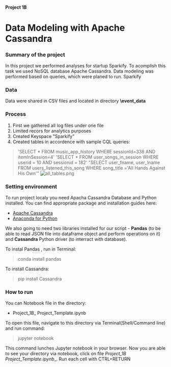 #### Project 1B

# Data Modeling with Apache Cassandra

### Summary of the project

In this project we performed analyses for startup Sparkify.
To acomplish this task we used NoSQL database Apache Cassandra. Data modeling was performed based on queries, which were planed to run. Sparkify 

### Data

Data were shared in CSV  files and located in directory __\event_data__

### Process

1. First we gathered all log files under one file
2. Limited recors for analytics purposes 
3. Created Keyspace "Sparkify"
4. Created tables in accordence with sample CQL queries: 
> 'SELECT * FROM music_app_history WHERE sessionId=338 AND itemInSession=4'
> 'SELECT * FROM user_songs_in_session WHERE userid = 10 AND sessionid = 182'
> "SELECT user_fname, user_lname FROM users_listened_this_song WHERE song_title ='All Hands Against His Own'"
![all_tables.png](attachment:all_tables.png)

### Setting environment

To run project localy you need Apacha Cassandra Database and Python installed. You can find appropriate package and installation guides here:

- <a href="http://cassandra.apache.org/doc/latest/getting_started/installing.html">Apache Cassandra</a>
- <a href="https://www.anaconda.com/distribution/">Anaconda for Python</a>

We also going to need two libraries installed for our script - **Pandas** (to be able to read JSON file into dataframe object and perform operations on it) and **Cassandra** Python driver (to interract with database).

To instal Pandas , run in Terminal:
> conda install pandas

To install Cassandra:
> pip install Cassandra

### How to run 
You can Notebook file in the directory:
  
* Project_1B_ Project_Template.ipynb

To open this file, navigate to this directory via Terminal(Shell/Command line) and run command: 
> jupyter notebook

This command lunches Jupyter notebook in your browser. Now you are able to see your directory via notebook, click on file __Project_1B_ Project_Template.ipynb__. Run each cell with CTRL+RETURN